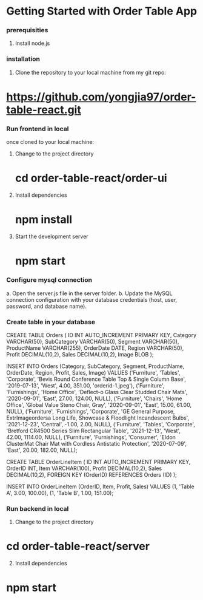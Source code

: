 # Getting Started with Order Table App

### prerequisities
1. Install node.js

### installation
1. Clone the repository to your local machine from my git repo:
# https://github.com/yongjia97/order-table-react.git
### Run frontend in local
once cloned to your local machine:
1. Change to the project directory
   # cd order-table-react/order-ui
2. Install dependencies
   #  npm install
3. Start the development server
   #  npm start

### Configure mysql connection
   
  a. Open the server.js file in the server folder.
  b. Update the MySQL connection configuration with your database credentials (host, user, password, and database name).

### Create table in your database 

CREATE TABLE Orders (
  ID INT AUTO_INCREMENT PRIMARY KEY,
  Category VARCHAR(50),
  SubCategory VARCHAR(50),
  Segment VARCHAR(50),
  ProductName VARCHAR(255),
  OrderDate DATE,
  Region VARCHAR(50),
  Profit DECIMAL(10,2),
  Sales DECIMAL(10,2),
  Image BLOB
);

INSERT INTO Orders (Category, SubCategory, Segment, ProductName, OrderDate, Region, Profit, Sales, Image)
VALUES
('Furniture', 'Tables', 'Corporate', 'Bevis Round Conference Table Top & Single Column Base', '2019-07-13', 'West', 4.00, 351.00, 'orderid-1.jpeg'),
('Furniture', 'Furnishings', 'Home Office', 'Deflect-o Glass Clear Studded Chair Mats', '2020-09-01', 'East', 27.00, 124.00, NULL),
('Furniture', 'Chairs', 'Home Office', 'Global Value Steno Chair, Gray', '2020-09-01', 'East', 15.00, 61.00, NULL),
('Furniture', 'Furnishings', 'Corporate', 'GE General Purpose, ExtrImageordersa Long Life, Showcase & Floodlight Incandescent Bulbs', '2021-12-23', 'Central', -1.00, 2.00, NULL),
('Furniture', 'Tables', 'Corporate', 'Bretford CR4500 Series Slim Rectangular Table', '2021-12-13', 'West', 42.00, 1114.00, NULL),
('Furniture', 'Furnishings', 'Consumer', 'Eldon ClusterMat Chair Mat with Cordless Antistatic Protection', '2020-07-09', 'East', 20.00, 182.00, NULL);

CREATE TABLE OrderLineItem (
  ID INT AUTO_INCREMENT PRIMARY KEY,
  OrderID INT,
  Item VARCHAR(100),
  Profit DECIMAL(10,2),
  Sales DECIMAL(10,2),
  FOREIGN KEY (OrderID) REFERENCES Orders (ID)
);

INSERT INTO OrderLineItem (OrderID, Item, Profit, Sales)
VALUES
(1, 'Table A', 3.00, 100.00),
(1, 'Table B', 1.00, 151.00);

### Run backend in local
1. Change to the project directory 
  # cd order-table-react/server
2. Install dependencies
  #  npm start
